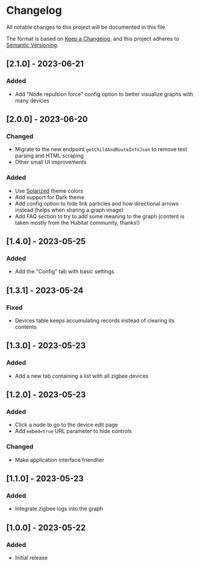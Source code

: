 # Changelog

All notable changes to this project will be documented in this file.

The format is based on [Keep a Changelog](https://keepachangelog.com/en/1.0.0/),
and this project adheres to [Semantic Versioning](https://semver.org/spec/v2.0.0.html).

## [2.1.0] - 2023-06-21
### Added
- Add "Node repulsion force" config option to better visualize graphs with many devices

## [2.0.0] - 2023-06-20
### Changed
- Migrate to the new endpoint `getChildAndRouteInfoJson` to remove text parsing and HTML scraping
- Other small UI improvements

### Added
- Use [Solarized](https://ethanschoonover.com/solarized/) theme colors
- Add support for Dark theme
- Add config option to hide link particles and how directional arrows instead (helps when sharing a graph image)
- Add FAQ section to try to add some meaning to the graph (content is taken mostly from the Hubitat community, thanks!)

## [1.4.0] - 2023-05-25
### Added
- Add the "Config" tab with basic settings

## [1.3.1] - 2023-05-24
### Fixed
- Devices table keeps accumulating records instead of clearing its contents

## [1.3.0] - 2023-05-23
### Added
- Add a new tab containing a list with all zigbee devices

## [1.2.0] - 2023-05-23
### Added
- Click a node to go to the device edit page
- Add `embed=true` URL parameter to hide controls

### Changed
- Make application interface friendlier

## [1.1.0] - 2023-05-23
### Added
- Integrate zigbee logs into the graph

## [1.0.0] - 2023-05-22
### Added
- Initial release
